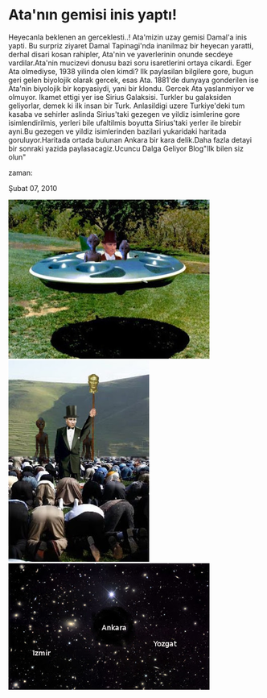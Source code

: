 # Ata'nın gemisi inis yaptı!
Heyecanla beklenen an gerceklesti..! Ata'mizin uzay gemisi Damal'a inis yapti. Bu surpriz ziyaret Damal Tapinagi'nda inanilmaz bir heyecan yaratti, derhal disari kosan rahipler, Ata'nin ve yaverlerinin onunde secdeye vardilar.Ata'nin mucizevi donusu bazi soru isaretlerini ortaya cikardi. Eger Ata olmediyse, 1938 yilinda olen kimdi? Ilk paylasilan bilgilere gore, bugun geri gelen biyolojik olarak gercek, esas Ata. 1881'de dunyaya gonderilen ise Ata'nin biyolojik bir kopyasiydi, yani bir klondu. Gercek Ata yaslanmiyor ve olmuyor. Ikamet ettigi yer ise Sirius Galaksisi. Turkler bu galaksiden geliyorlar, demek ki ilk insan bir Turk. Anlasildigi uzere Turkiye'deki tum kasaba ve sehirler aslinda Sirius'taki gezegen ve yildiz isimlerine gore isimlendirilmis, yerleri bile ufaltilmis boyutta Sirius'taki yerler ile birebir ayni.Bu gezegen ve yildiz isimlerinden bazilari yukaridaki haritada goruluyor.Haritada ortada bulunan Ankara bir kara delik.Daha fazla detayi bir sonraki yazida paylasacagiz.Ucuncu Dalga Geliyor Blog"Ilk bilen siz olun"







zaman:

Şubat 07, 2010










![](ata-ufo.jpg)
![](namaz-ata-uzayli.jpg)
![](stars.jpg)
